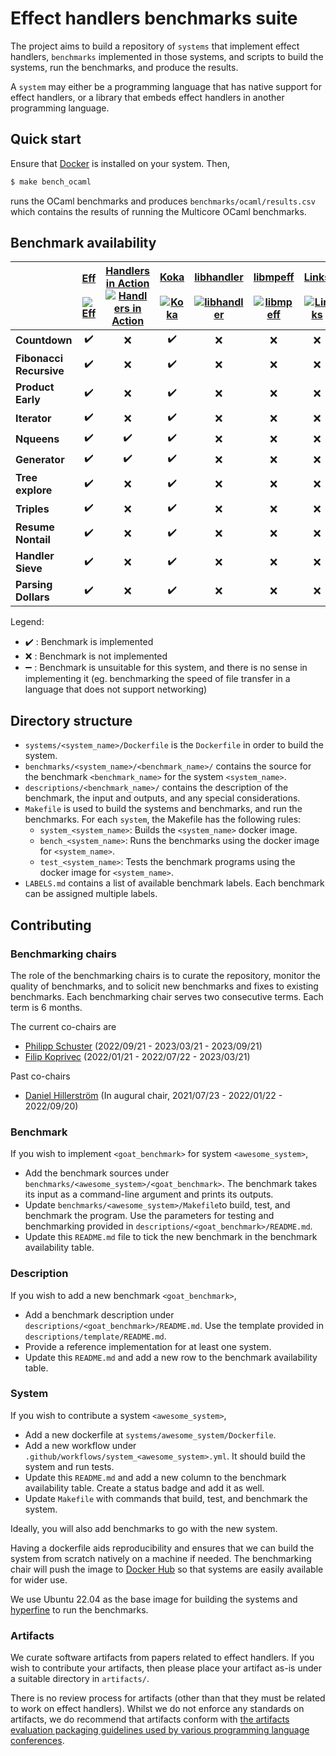 # Effect handlers benchmarks suite

The project aims to build a repository of `systems` that implement
effect handlers, `benchmarks` implemented in those systems, and scripts to
build the systems, run the benchmarks, and produce the results.

A `system` may either be a programming language that has native support for
effect handlers, or a library that embeds effect handlers in another programming
language.

## Quick start

Ensure that [Docker](https://www.docker.com/) is installed on your system. Then,

```bash
$ make bench_ocaml
```

runs the OCaml benchmarks and produces `benchmarks/ocaml/results.csv` which
contains the results of running the Multicore OCaml benchmarks.

## Benchmark availability

|              | [Eff](https://github.com/matijapretnar/eff)<br><br>[![Eff](https://github.com/effect-handlers/effect-handlers-bench/actions/workflows/system_eff.yml/badge.svg)](https://github.com/effect-handlers/effect-handlers-bench/actions/workflows/system_eff.yml) | [Handlers in Action](https://github.com/slindley/effect-handlers)<br>[![Handlers in Action](https://github.com/effect-handlers/effect-handlers-bench/actions/workflows/system_hia.yml/badge.svg)](https://github.com/effect-handlers/effect-handlers-bench/actions/workflows/system_hia.yml) | [Koka](https://github.com/koka-lang/koka)<br><br>[![Koka](https://github.com/effect-handlers/effect-handlers-bench/actions/workflows/system_koka.yml/badge.svg)](https://github.com/effect-handlers/effect-handlers-bench/actions/workflows/system_koka.yml) | [libhandler](https://github.com/koka-lang/libhandler)<br><br>[![libhandler](https://github.com/effect-handlers/effect-handlers-bench/actions/workflows/system_libhandler.yml/badge.svg)](https://github.com/effect-handlers/effect-handlers-bench/actions/workflows/system_libhandler.yml) | [libmpeff](https://github.com/koka-lang/libmprompt)<br><br>[![libmpeff](https://github.com/effect-handlers/effect-handlers-bench/actions/workflows/system_libmpeff.yml/badge.svg)](https://github.com/effect-handlers/effect-handlers-bench/actions/workflows/system_libmpeff.yml) | [Links](https://github.com/links-lang/links)<br><br>[![Links](https://github.com/effect-handlers/effect-handlers-bench/actions/workflows/system_links.yml/badge.svg)](https://github.com/effect-handlers/effect-handlers-bench/actions/workflows/system_links.yml) | [Multicore OCaml](https://github.com/ocaml-multicore/ocaml-multicore)<br>[![Multicore OCaml](https://github.com/effect-handlers/effect-handlers-bench/actions/workflows/system_ocaml.yml/badge.svg)](https://github.com/effect-handlers/effect-handlers-bench/actions/workflows/system_ocaml.yml) |
| :----------- | :----------------: | :----------------: | :----------------: | :----------------: | :----------------: | :----------------: | :----------------: |
| **Countdown**           | :heavy_check_mark: | :x: | :heavy_check_mark: | :x: | :x: | :x: | :heavy_check_mark: |
| **Fibonacci Recursive** | :heavy_check_mark: | :x: | :heavy_check_mark: | :x: | :x: | :x: | :heavy_check_mark: |
| **Product Early**       | :heavy_check_mark: | :x: | :heavy_check_mark: | :x: | :x: | :x: | :heavy_check_mark: |
| **Iterator**            | :heavy_check_mark: | :x: | :heavy_check_mark: | :x: | :x: | :x: | :heavy_check_mark: |
| **Nqueens**             | :heavy_check_mark: | :heavy_check_mark: | :heavy_check_mark: | :x: | :x: | :x: | :heavy_check_mark: |
| **Generator**           | :heavy_check_mark: | :heavy_check_mark: | :heavy_check_mark: | :x: | :x: | :x: | :heavy_check_mark: |
| **Tree explore**        | :heavy_check_mark: | :x: | :heavy_check_mark: | :x: | :x: | :x: | :heavy_check_mark: |
| **Triples**             | :heavy_check_mark: | :x: | :heavy_check_mark: | :x: | :x: | :x: | :heavy_check_mark: |
| **Resume Nontail**      | :heavy_check_mark: | :x: | :heavy_check_mark: | :x: | :x: | :x: | :heavy_check_mark: |
| **Handler Sieve**       | :heavy_check_mark: | :x: | :heavy_check_mark: | :x: | :x: | :x: | :heavy_check_mark: |
| **Parsing Dollars**     | :heavy_check_mark: | :x: | :heavy_check_mark: | :x: | :x: | :x: | :heavy_check_mark: |

Legend:

+ :heavy_check_mark: : Benchmark is implemented
+ :x: : Benchmark is not implemented
+ :heavy_minus_sign: : Benchmark is unsuitable for this system, and there is no sense in implementing it (eg. benchmarking the speed of file transfer in a language that does not support networking)

## Directory structure

+ `systems/<system_name>/Dockerfile` is the `Dockerfile` in order to build
  the system.
+ `benchmarks/<system_name>/<benchmark_name>/` contains the source for the
  benchmark `<benchmark_name>` for the system `<system_name>`.
+ `descriptions/<benchmark_name>/` contains the description of
  the benchmark, the input and outputs, and any special considerations.
+ `Makefile` is used to build the systems and benchmarks, and run the
  benchmarks. For each `system`, the Makefile has the following rules:
  - `system_<system_name>`: Builds the `<system_name>` docker image.
  - `bench_<system_name>`: Runs the benchmarks using the docker image for `<system_name>`.
  - `test_<system_name>`: Tests the benchmark programs using the docker image for `<system_name>`.
+ `LABELS.md` contains a list of available benchmark labels.
  Each benchmark can be assigned multiple labels.

## Contributing

### Benchmarking chairs

The role of the benchmarking chairs is to curate the repository,
monitor the quality of benchmarks, and to solicit new benchmarks and
fixes to existing benchmarks. Each benchmarking chair serves two
consecutive terms. Each term is 6 months.

The current co-chairs are

* [Philipp Schuster](https://github.com/phischu) (2022/09/21 - 2023/03/21 - 2023/09/21)
* [Filip Koprivec](https://github.com/jO-Osko) (2022/01/21 - 2022/07/22 - 2023/03/21)

Past co-chairs

* [Daniel Hillerström](https://github.com/dhil) (In augural chair, 2021/07/23 - 2022/01/22 - 2022/09/20)


### Benchmark

If you wish to implement `<goat_benchmark>` for system `<awesome_system>`,

+ Add the benchmark sources under `benchmarks/<awesome_system>/<goat_benchmark>`.
  The benchmark takes its input as a command-line argument and prints its outputs.
+ Update `benchmarks/<awesome_system>/Makefile`to build, test, and benchmark the program.
  Use the parameters for testing and benchmarking provided in `descriptions/<goat_benchmark>/README.md`.
+ Update this `README.md` file to tick the new benchmark in the benchmark availability table.

### Description

If you wish to add a new benchmark `<goat_benchmark>`,

+ Add a benchmark description under `descriptions/<goat_benchmark>/README.md`.
  Use the template provided in `descriptions/template/README.md`.
+ Provide a reference implementation for at least one system.
+ Update this `README.md` and add a new row to the benchmark availability table.

### System

If you wish to contribute a system `<awesome_system>`,

+ Add a new dockerfile at `systems/awesome_system/Dockerfile`.
+ Add a new workflow under `.github/workflows/system_<awesome_system>.yml`.
  It should build the system and run tests.
+ Update this `README.md` and add a new column to the benchmark availability table.
  Create a status badge and add it as well.
+ Update `Makefile` with commands that build, test, and benchmark the system.

Ideally, you will also add benchmarks to go with the new system.

Having a dockerfile aids reproducibility and ensures that we can build the system from
scratch natively on a machine if needed. The benchmarking chair will push the image
to [Docker Hub](https://hub.docker.com/repository/docker/effecthandlers/effect-handlers) so
that systems are easily available for wider use.

We use Ubuntu 22.04 as the base image for building the systems and
[hyperfine](https://github.com/sharkdp/hyperfine) to run the benchmarks.

### Artifacts

We curate software artifacts from papers related to effect
handlers. If you wish to contribute your artifacts, then please place
your artifact as-is under a suitable directory in `artifacts/`.

There is no review process for artifacts (other than that they must be
related to work on effect handlers). Whilst we do not enforce any
standards on artifacts, we do recommend that artifacts conform with
[the artifacts evaluation packaging guidelines used by various
programming language
conferences](https://artifact-eval.org/guidelines.html).
